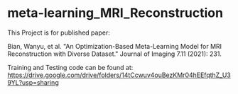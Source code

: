 # meta-learning_MRI_Reconstruction

This Project is for published paper: 

Bian, Wanyu, et al. "An Optimization-Based Meta-Learning Model for MRI Reconstruction with Diverse Dataset." Journal of Imaging 7.11 (2021): 231.



Training and Testing code can be found at:
https://drive.google.com/drive/folders/14tCcwuv4ouBezKMr04hEEfqthZ_U39YL?usp=sharing
